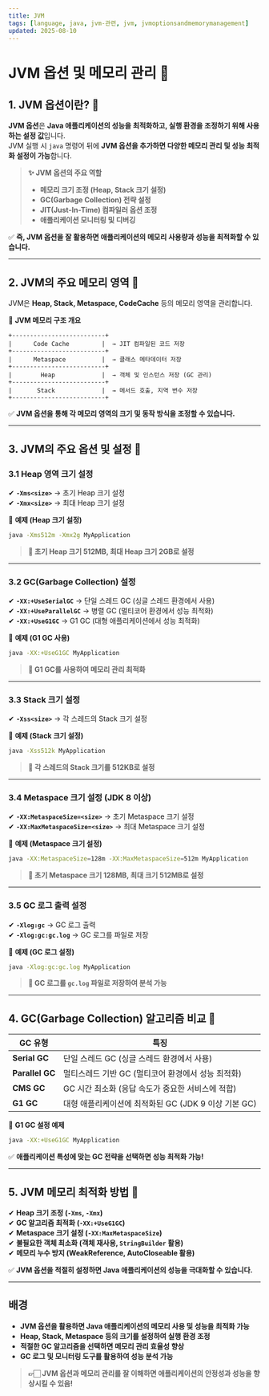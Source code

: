 ```yaml
---
title: JVM
tags: [language, java, jvm-관련, jvm, jvmoptionsandmemorymanagement]
updated: 2025-08-10
---
```

# JVM 옵션 및 메모리 관리 🚀

## 1. JVM 옵션이란? 🤔

**JVM 옵션**은 **Java 애플리케이션의 성능을 최적화하고, 실행 환경을 조정하기 위해 사용하는 설정 값**입니다.  
JVM 실행 시 `java` 명령어 뒤에 **JVM 옵션을 추가하면 다양한 메모리 관리 및 성능 최적화 설정이 가능**합니다.

> **✨ JVM 옵션의 주요 역할**
> - **메모리 크기 조정 (Heap, Stack 크기 설정)**
> - **GC(Garbage Collection) 전략 설정**
> - **JIT(Just-In-Time) 컴파일러 옵션 조정**
> - **애플리케이션 모니터링 및 디버깅**

✅ **즉, JVM 옵션을 잘 활용하면 애플리케이션의 메모리 사용량과 성능을 최적화할 수 있습니다.**

---

## 2. JVM의 주요 메모리 영역 🔄

JVM은 **Heap, Stack, Metaspace, CodeCache** 등의 메모리 영역을 관리합니다.

📌 **JVM 메모리 구조 개요**
```
+--------------------------+
|      Code Cache         |  → JIT 컴파일된 코드 저장
+--------------------------+
|      Metaspace          |  → 클래스 메타데이터 저장
+--------------------------+
|        Heap             |  → 객체 및 인스턴스 저장 (GC 관리)
+--------------------------+
|       Stack             |  → 메서드 호출, 지역 변수 저장
+--------------------------+
```  

✅ **JVM 옵션을 통해 각 메모리 영역의 크기 및 동작 방식을 조정할 수 있습니다.**

---

## 3. JVM의 주요 옵션 및 설정 📌

### 3.1 **Heap 영역 크기 설정**

✔ **`-Xms<size>`** → 초기 Heap 크기 설정  
✔ **`-Xmx<size>`** → 최대 Heap 크기 설정

📌 **예제 (Heap 크기 설정)**
```sh
java -Xms512m -Xmx2g MyApplication
```
> **📌 초기 Heap 크기 512MB, 최대 Heap 크기 2GB로 설정**

---

### 3.2 **GC(Garbage Collection) 설정**

✔ **`-XX:+UseSerialGC`** → 단일 스레드 GC (싱글 스레드 환경에서 사용)  
✔ **`-XX:+UseParallelGC`** → 병렬 GC (멀티코어 환경에서 성능 최적화)  
✔ **`-XX:+UseG1GC`** → G1 GC (대형 애플리케이션에서 성능 최적화)

📌 **예제 (G1 GC 사용)**
```sh
java -XX:+UseG1GC MyApplication
```
> **📌 G1 GC를 사용하여 메모리 관리 최적화**

---

### 3.3 **Stack 크기 설정**

✔ **`-Xss<size>`** → 각 스레드의 Stack 크기 설정

📌 **예제 (Stack 크기 설정)**
```sh
java -Xss512k MyApplication
```
> **📌 각 스레드의 Stack 크기를 512KB로 설정**

---

### 3.4 **Metaspace 크기 설정 (JDK 8 이상)**

✔ **`-XX:MetaspaceSize=<size>`** → 초기 Metaspace 크기 설정  
✔ **`-XX:MaxMetaspaceSize=<size>`** → 최대 Metaspace 크기 설정

📌 **예제 (Metaspace 크기 설정)**
```sh
java -XX:MetaspaceSize=128m -XX:MaxMetaspaceSize=512m MyApplication
```
> **📌 초기 Metaspace 크기 128MB, 최대 크기 512MB로 설정**

---

### 3.5 **GC 로그 출력 설정**

✔ **`-Xlog:gc`** → GC 로그 출력  
✔ **`-Xlog:gc:gc.log`** → GC 로그를 파일로 저장

📌 **예제 (GC 로그 설정)**
```sh
java -Xlog:gc:gc.log MyApplication
```
> **📌 GC 로그를 `gc.log` 파일로 저장하여 분석 가능**

---

## 4. GC(Garbage Collection) 알고리즘 비교 🔄

| GC 유형 | 특징 |
|-----------|-----------------|
| **Serial GC** | 단일 스레드 GC (싱글 스레드 환경에서 사용) |
| **Parallel GC** | 멀티스레드 기반 GC (멀티코어 환경에서 성능 최적화) |
| **CMS GC** | GC 시간 최소화 (응답 속도가 중요한 서비스에 적합) |
| **G1 GC** | 대형 애플리케이션에 최적화된 GC (JDK 9 이상 기본 GC) |

📌 **G1 GC 설정 예제**
```sh
java -XX:+UseG1GC MyApplication
```

✅ **애플리케이션 특성에 맞는 GC 전략을 선택하면 성능 최적화 가능!**

---

## 5. JVM 메모리 최적화 방법 🚀

✔ **Heap 크기 조정 (`-Xms`, `-Xmx`)**  
✔ **GC 알고리즘 최적화 (`-XX:+UseG1GC`)**  
✔ **Metaspace 크기 설정 (`-XX:MaxMetaspaceSize`)**  
✔ **불필요한 객체 최소화 (객체 재사용, `StringBuilder` 활용)**  
✔ **메모리 누수 방지 (WeakReference, AutoCloseable 활용)**

✅ **JVM 옵션을 적절히 설정하면 Java 애플리케이션의 성능을 극대화할 수 있습니다.**

---

## 배경

- **JVM 옵션을 활용하면 Java 애플리케이션의 메모리 사용 및 성능을 최적화 가능**
- **Heap, Stack, Metaspace 등의 크기를 설정하여 실행 환경 조정**
- **적절한 GC 알고리즘을 선택하면 메모리 관리 효율성 향상**
- **GC 로그 및 모니터링 도구를 활용하여 성능 분석 가능**

> **👉🏻 JVM 옵션과 메모리 관리를 잘 이해하면 애플리케이션의 안정성과 성능을 향상시킬 수 있음!**  










